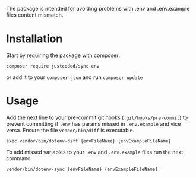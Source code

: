 The package is intended for avoiding problems with .env and .env.example files content mismatch.

# Installation

Start by requiring the package with composer:

```
composer require justcoded/sync-env
```

or add it to your `composer.json` and run `composer update`

# Usage

Add the next line to your pre-commit git hooks (`.git/hooks/pre-commit`) to prevent committing 
if `.env` has params missed in `.env.example` and vice versa. Ensure the file `vendor/bin/diff` is executable.

```
exec vendor/bin/dotenv-diff {envFileName} {envExampleFileName}
```

To add missed variables to your `.env` and `.env.example` files run the next command
```
vendor/bin/dotenv-sync {envFileName} {envExampleFileName}
```